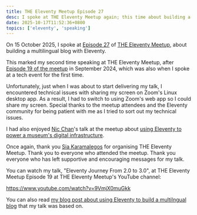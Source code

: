 ```yaml
---
title: THE Eleventy Meetup Episode 27
desc: I spoke at THE Eleventy Meetup again; this time about building a multilingual blog.
date: 2025-10-17T11:52:36+0800
topics: ['eleventy', 'speaking']
---
```

On 15 October 2025, I spoke at [Episode 27](https://11tymeetup.dev/events/ep-27-11ty-at-the-museum-and-multilingual-blogs/) of [THE Eleventy Meetup](https://11tymeetup.dev/), about building a multilingual blog with Eleventy.

This marked my second time speaking at THE Eleventy Meetup, after [Episode 19 of the meetup](2024-09-27-eleventy-meetup-19-first-talk.md) in September 2024, which was also when I spoke at a tech event for the first time.

Unfortunately, just when I was about to start delivering my talk, I encountered technical issues with sharing my screen on Zoom's Linux desktop app. As a result, I had to switch to using Zoom's web app so I could share my screen. Special thanks to the meetup attendees and the Eleventy community for being patient with me as I tried to sort out my technical issues.

I had also enjoyed [Nic Chan](https://nicchan.me/)'s talk at the meetup about [using Eleventy to power a museum's digital infrastructure](https://www.youtube.com/watch?v=RRqnRCXBpzY).

Once again, thank you [Sia Karamalegos](https://sia.codes/) for organising THE Eleventy Meetup. Thank you to everyone who attended the meetup. Thank you everyone who has left supportive and encouraging messages for my talk.

You can watch my talk, "Eleventy Journey From 2.0 to 3.0", at THE Eleventy Meetup Episode 19 at THE Eleventy Meetup's YouTube channel:

https://www.youtube.com/watch?v=9VmjX0muGkk

You can also read [my blog post about using Eleventy to build a multilngual blog](2025-09-05-eleventy-multilingual-blog.md) that my talk was based on.
